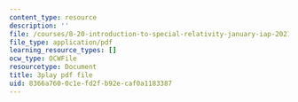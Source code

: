 ```yaml
---
content_type: resource
description: ''
file: /courses/8-20-introduction-to-special-relativity-january-iap-2021/8366a7600c1efd2fb92ecaf0a1183387_MVJzzWfAwNY.pdf
file_type: application/pdf
learning_resource_types: []
ocw_type: OCWFile
resourcetype: Document
title: 3play pdf file
uid: 8366a760-0c1e-fd2f-b92e-caf0a1183387
---
```

